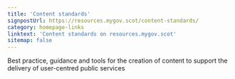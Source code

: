 ```yaml
---
title: 'Content standards'
signpostUrl: https://resources.mygov.scot/content-standards/
category: homepage-links
linktext: 'Content standards on resources.mygov.scot'
sitemap: false
---
```

Best practice, guidance and tools for the creation of content to support the delivery of user-centred public services
